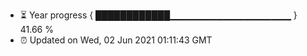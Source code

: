 - ⏳ Year progress { ████████████▁▁▁▁▁▁▁▁▁▁▁▁▁▁▁▁▁▁ } 41.66 %
- ⏰ Updated on Wed, 02 Jun 2021 01:11:43 GMT

